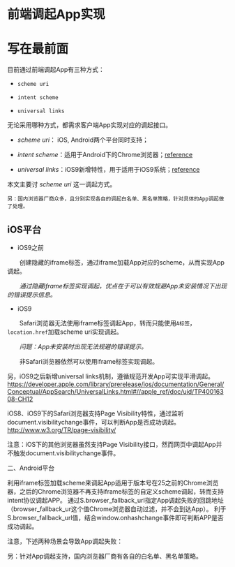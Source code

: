 # 前端调起App实现 #


# 写在最前面 #

目前通过前端调起App有三种方式：

- `scheme uri`

- `intent scheme`

- `universal links`

无论采用哪种方式，都需求客户端App实现对应的调起接口。

+ *scheme uri*： iOS, Android两个平台同时支持；

+ *intent scheme*：适用于Android下的Chrome浏览器；[reference](https://developer.chrome.com/multidevice/android/intents)

+ *universal links*：iOS9新增特性，用于适用于iOS9系统；[reference](https://developer.apple.com/library/prerelease/ios/documentation/General/Conceptual/AppSearch/UniversalLinks.html#//apple_ref/doc/uid/TP40016308-CH12)

本文主要讨 *scheme uri* 这一调起方式。

    另：国内浏览器厂商众多，且分别实现各自的调起白名单、黑名单策略，针对具体的App调起做了处理。



## iOS平台 ##

- iOS9之前

&emsp;&emsp;创建隐藏的iframe标签，通过iframe加载App对应的scheme，从而实现App调起。

&emsp;&emsp;*通过隐藏iframe标签实现调起，优点在于可以有效规避App未安装情况下出现的错误提示信息。*

- iOS9

&emsp;&emsp;Safari浏览器无法使用iframe标签调起App，转而只能使用`A标签`，`location.href`加载scheme uri实现调起。

&emsp;&emsp;*问题：App未安装时出现无法规避的错误提示。*

&emsp;&emsp;非Safari浏览器依然可以使用iframe标签实现调起。



另，iOS9之后新增universal links机制，遵循规范开发App可实现平滑调起。
https://developer.apple.com/library/prerelease/ios/documentation/General/Conceptual/AppSearch/UniversalLinks.html#//apple_ref/doc/uid/TP40016308-CH12

iOS8、iOS9下的Safari浏览器支持Page Visibility特性，通过监听document.visibilitychange事件，可以判断App是否成功调起。
http://www.w3.org/TR/page-visibility/

注意：iOS下的其他浏览器虽然支持Page Visibility接口，然而网页中调起App并不触发document.visibilitychange事件。

二、Android平台

利用iframe标签加载scheme来调起App适用于版本号在25之前的Chrome浏览器，之后的Chrome浏览器不再支持iframe标签的自定义scheme调起，转而支持intent协议调起APP。
通过S.browser_fallback_url指定App调起失败的回跳地址（browser_fallback_ur这个值Chrome浏览器自动过滤，并不会到达App）。
利于S.browser_fallback_url值，结合window.onhashchange事件即可判断APP是否成功调起。

注意，下述两种场景会导致App调起失败：

另：针对App调起支持，国内浏览器厂商有各自的白名单、黑名单策略。
